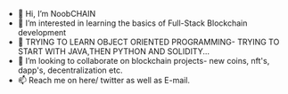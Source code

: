 - 👋 Hi, I’m NoobCHAIN
- 👀 I’m interested in learning the basics of Full-Stack Blockchain development
- 🌱 TRYING TO LEARN OBJECT ORIENTED PROGRAMMING- TRYING TO START WITH JAVA,THEN PYTHON AND SOLIDITY...
- 💞️ I’m looking to collaborate on blockchain projects- new coins, nft's, dapp's, decentralization etc.
- 📫  Reach me on here/ twitter as well as E-mail.

<!---
34ha88an/34ha88an is a ✨ special ✨ repository because its `README.md` (this file) appears on your GitHub profile.
You can click the Preview link to take a look at your changes.
--->
